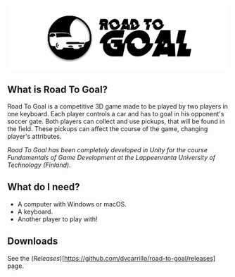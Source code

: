 ![Logo of Road To Goal](https://raw.githubusercontent.com/dvcarrillo/road-to-goal/master/RTGlogo.png)

## What is Road To Goal?
Road To Goal is a competitive 3D game made to be played by two players in one keyboard.
Each player controls a car and has to goal in his opponent's soccer gate.
Both players can collect and use pickups, that will be found in the field.
These pickups can affect the course of the game, changing player's attributes.

*Road To Goal has been completely developed in Unity for the course Fundamentals of Game Development at the Lappeenranta University of Technology (Finland).*

## What do I need?
* A computer with Windows or macOS.
* A keyboard.
* Another player to play with!

## Downloads
See the (*Releases*)[https://github.com/dvcarrillo/road-to-goal/releases] page.
